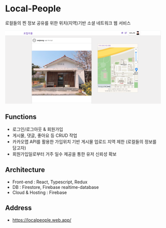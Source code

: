 # Local-People
로컬들의 찐 정보 공유를 위한 위치(지역)기반 소셜 네트워크 웹 서비스

<img align="center" style="width:100rem; height:auto;" src="https://github.com/jeongmin1217/Local-People/blob/main/lcpp1.PNG"/>

## Functions
- 로그인/로그아웃 & 회원가입
- 게시물, 댓글, 좋아요 등 CRUD 작업
- 카카오맵 API를 활용한 가입위치 기반 게시물 업로드 지역 제한 (로컬들의 정보를 담고자)
- 회원가입일로부터 거주 일수 제공을 통한 유저 신뢰성 확보

## Architecture
- Front-end : React, Typescript, Redux
- DB : Firestore, Firebase realtime-database
- Cloud & Hosting : Firebase

## Address
- https://localpeople.web.app/
